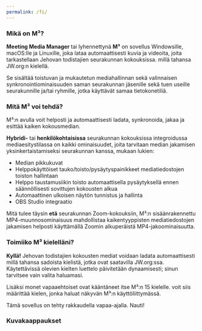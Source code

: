 ```yaml
---
permalink: /fi/
---
```


### Mikä on M³?

**Meeting Media Manager** tai lyhennettynä **M³** on sovellus Windowsille, macOS:lle ja Linuxille, joka lataa automaattisesti kuvia ja videoita, joita tarkastellaan Jehovan todistajien seurakunnan kokouksissa. millä tahansa JW.org:n kielellä.
  
Se sisältää toistuvan ja mukautetun mediahallinnan sekä valinnaisen synkronointiominaisuuden saman seurakunnan jäsenille sekä tuen useille seurakunnille ja/tai ryhmille, jotka käyttävät samaa tietokonetiliä.

### Mitä M³ voi tehdä?

M³:n avulla voit helposti ja automaattisesti ladata, synkronoida, jakaa ja esittää kaiken kokousmedian.
  
**Hybridi-** tai **henkilökohtaisissa** seurakunnan kokouksissa integroidussa mediaesitystilassa on kaikki ominaisuudet, joita tarvitaan median jakamisen yksinkertaistamiseksi seurakunnan kanssa, mukaan lukien:

- Median pikkukuvat
- Helppokäyttöiset tauko/toisto/pysäytyspainikkeet mediatiedostojen toiston hallintaan
- Helppo taustamusiikin toisto automaattisella pysäytyksellä ennen säännöllisesti sovittujen kokousten alkua
- Automaattinen ulkoisen näytön tunnistus ja hallinta
- OBS Studio integraatio

Mitä tulee täysin **etä** seurakunnan Zoom-kokouksiin, M³:n sisäänrakennettu MP4-muunnosominaisuus mahdollistaa kaikentyyppisten mediatiedostojen jakamisen helposti käyttämällä Zoomin alkuperäistä MP4-jakoominaisuutta.

### Toimiiko M³ kielelläni?

**Kyllä!** Jehovan todistajien kokousten mediat voidaan ladata automaattisesti millä tahansa sadoista kielistä, jotka ovat saatavilla JW.org:ssa. Käytettävissä olevien kielten luettelo päivitetään dynaamisesti; sinun tarvitsee vain valita haluamasi.

Lisäksi monet vapaaehtoiset ovat kääntäneet itse M³:n 15 kielelle. voit siis määrittää kielen, jonka haluat näkyvän M³:n käyttöliittymässä.

Tämä sovellus on tehty rakkaudella vapaa-ajalla. Nauti!

### Kuvakaappaukset
